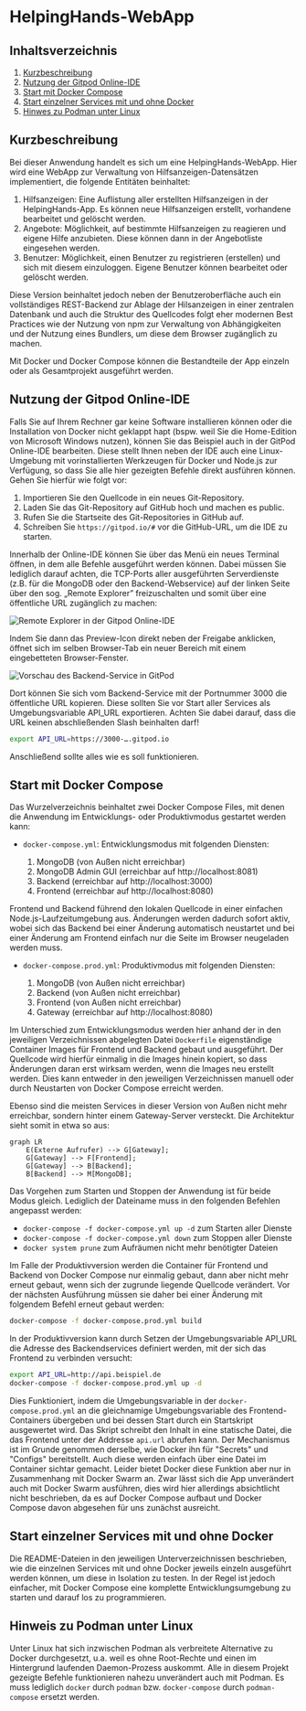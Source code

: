 HelpingHands-WebApp
==============================

Inhaltsverzeichnis
------------------

 1. [Kurzbeschreibung](#kurzbeschreibung)
 1. [Nutzung der Gitpod Online-IDE](#nutzung-der-gitpod-online-ide)
 1. [Start mit Docker Compose](#start-mit-docker-compose)
 1. [Start einzelner Services mit und ohne Docker](#start-einzelner-services-mit-und-ohne-docker)
 1. [Hinwes zu Podman unter Linux](#hinweis-zu-podman-unter-linux)

Kurzbeschreibung
----------------

Bei dieser Anwendung handelt es sich um eine HelpingHands-WebApp.
Hier wird eine WebApp zur Verwaltung von Hilfsanzeigen-Datensätzen
implementiert, die folgende Entitäten beinhaltet:

  1. Hilfsanzeigen:
        Eine Auflistung aller erstellten Hilfsanzeigen in der HelpingHands-App. Es können neue Hilfsanzeigen erstellt, vorhandene bearbeitet und gelöscht werden.
  2. Angebote:
        Möglichkeit, auf bestimmte Hilfsanzeigen zu reagieren und eigene Hilfe anzubieten. Diese können dann in der Angebotliste eingesehen werden.
  3. Benutzer:
        Möglichkeit, einen Benutzer zu registrieren (erstellen) und sich mit diesem einzuloggen. Eigene Benutzer können bearbeitet oder gelöscht werden.

Diese Version beinhaltet jedoch neben der Benutzeroberfläche auch ein vollständiges
REST-Backend zur Ablage der Hilsanzeigen in einer zentralen Datenbank und auch die
Struktur des Quellcodes folgt eher modernen Best Practices wie der Nutzung von
npm zur Verwaltung von Abhängigkeiten und der Nutzung eines Bundlers, um diese
dem Browser zugänglich zu machen.

Mit Docker und Docker Compose können die Bestandteile der App einzeln oder
als Gesamtprojekt ausgeführt werden.

Nutzung der Gitpod Online-IDE
----------------------------

Falls Sie auf Ihrem Rechner gar keine Software installieren können oder die
Installation von Docker nicht geklappt hapt (bspw. weil Sie die Home-Edition
von Microsoft Windows nutzen), können Sie das Beispiel auch in der GitPod
Online-IDE bearbeiten. Diese stellt Ihnen neben der IDE auch eine Linux-Umgebung
mit vorinstallierten Werkzeugen für Docker und Node.js zur Verfügung, so dass
Sie alle hier gezeigten Befehle direkt ausführen können. Gehen Sie hierfür
wie folgt vor:

   1. Importieren Sie den Quellcode in ein neues Git-Repository.
   2. Laden Sie das Git-Repository auf GitHub hoch und machen es public.
   3. Rufen Sie die Startseite des Git-Repositories in GitHub auf.
   4. Schreiben Sie `https://gitpod.io/#` vor die GitHub-URL, um die IDE zu starten.

Innerhalb der Online-IDE können Sie über das Menü ein neues Terminal öffnen,
in dem alle Befehle ausgeführt werden können. Dabei müssen Sie lediglich
darauf achten, die TCP-Ports aller ausgeführten Serverdienste (z.B. für die
MongoDB oder den Backend-Webservice) auf der linken Seite über den sog.
„Remote Explorer” freizuschalten und somit über eine öffentliche URL
zugänglich zu machen:

![Remote Explorer in der Gitpod Online-IDE](gitpod1.png)

Indem Sie dann das Preview-Icon direkt neben der Freigabe anklicken, öffnet sich
im selben Browser-Tab ein neuer Bereich mit einem eingebetteten Browser-Fenster.

![Vorschau des Backend-Service in GitPod](gitpod2.png)

Dort können Sie sich vom Backend-Service mit der Portnummer 3000 die öffentliche
URL kopieren. Diese sollten Sie vor Start aller Services als Umgebungsvariable
API_URL exportieren. Achten Sie dabei darauf, dass die URL keinen abschließenden
Slash beinhalten darf!

```sh
export API_URL=https://3000-….gitpod.io
```

Anschließend sollte alles wie es soll funktionieren.

Start mit Docker Compose
------------------------

Das Wurzelverzeichnis beinhaltet zwei Docker Compose Files, mit denen die
Anwendung im Entwicklungs- oder Produktivmodus gestartet werden kann:

 * `docker-compose.yml`: Entwicklungsmodus mit folgenden Diensten:

     1. MongoDB (von Außen nicht erreichbar)
     2. MongoDB Admin GUI (erreichbar auf http://localhost:8081)
     3. Backend (erreichbar auf http://localhost:3000)
     4. Frontend (erreichbar auf http://localhost:8080)

 Frontend und Backend führend den lokalen Quellcode in einer einfachen
 Node.js-Laufzeitumgebung aus. Änderungen werden dadurch sofort aktiv, wobei
 sich das Backend bei einer Änderung automatisch neustartet und bei einer
 Änderung am Frontend einfach nur die Seite im Browser neugeladen werden
 muss.

 * `docker-compose.prod.yml`: Produktivmodus mit folgenden Diensten:

     1. MongoDB (von Außen nicht erreichbar)
     2. Backend (von Außen nicht erreichbar)
     3. Frontend (von Außen nicht erreichbar)
     4. Gateway (erreichbar auf http://localhost:8080)

Im Unterschied zum Entwicklungsmodus werden hier anhand der in den jeweiligen
Verzeichnissen abgelegten Datei `Dockerfile` eigenständige Container Images
für Frontend und Backend gebaut und ausgeführt. Der Quellcode wird hierfür
einmalig in die Images hinein kopiert, so dass Änderungen daran erst wirksam
werden, wenn die Images neu erstellt werden. Dies kann entweder in den
jeweiligen Verzeichnissen manuell oder durch Neustarten von Docker Compose
erreicht werden.

Ebenso sind die meisten Services in dieser Version von Außen nicht mehr
erreichbar, sondern hinter einem Gateway-Server versteckt. Die Architektur
sieht somit in etwa so aus:

```mermaid
graph LR
    E(Externe Aufrufer) --> G[Gateway];
    G[Gateway] --> F[Frontend];
    G[Gateway] --> B[Backend];
    B[Backend] --> M[MongoDB];
```

Das Vorgehen zum Starten und Stoppen der Anwendung ist für beide Modus gleich.
Lediglich der Dateiname muss in den folgenden Befehlen angepasst werden:

 * `docker-compose -f docker-compose.yml up -d` zum Starten aller Dienste
 * `docker-compose -f docker-compose.yml down` zum Stoppen aller Dienste
 * `docker system prune` zum Aufräumen nicht mehr benötigter Dateien

Im Falle der Produktivversion werden die Container für Frontend und Backend von
Docker Compose nur einmalig gebaut, dann aber nicht mehr erneut gebaut, wenn
sich der zugrunde liegende Quellcode verändert. Vor der nächsten Ausführung
müssen sie daher bei einer Änderung mit folgendem Befehl erneut gebaut werden:

```sh
docker-compose -f docker-compose.prod.yml build
```

In der Produktivversion kann durch Setzen der Umgebungsvariable API_URL die
Adresse des Backendservices definiert werden, mit der sich das Frontend zu
verbinden versucht:

```sh
export API_URL=http://api.beispiel.de
docker-compose -f docker-compose.prod.yml up -d
```

Dies Funktioniert, indem die Umgebungsvariable in der `docker-compose.prod.yml`
an die gleichnamige Umgebungsvariable des Frontend-Containers übergeben und
bei dessen Start durch ein Startskript ausgewertet wird. Das Skript schreibt
den Inhalt in eine statische Datei, die das Frontend unter der Addresse
`api.url` abrufen kann. Der Mechanismus ist im Grunde genommen derselbe, wie
Docker ihn für "Secrets" und "Configs" bereitstellt. Auch diese werden einfach
über eine Datei im Container sichtar gemacht. Leider bietet Docker diese
Funktion aber nur in Zusammenhang mit Docker Swarm an. Zwar lässt sich die
App unverändert auch mit Docker Swarm ausführen, dies wird hier allerdings
absichtlicht nicht beschrieben, da es auf Docker Compose aufbaut und Docker
Compose davon abgesehen für uns zunächst ausreicht.

Start einzelner Services mit und ohne Docker
--------------------------------------------

Die README-Dateien in den jeweiligen Unterverzeichnissen beschrieben, wie die
einzelnen Services mit und ohne Docker jeweils einzeln ausgeführt werden können,
um diese in Isolation zu testen. In der Regel ist jedoch einfacher, mit Docker
Compose eine komplette Entwicklungsumgebung zu starten und darauf los zu
programmieren.

Hinweis zu Podman unter Linux
-----------------------------

Unter Linux hat sich inzwischen Podman als verbreitete Alternative zu Docker
durchgesetzt, u.a. weil es ohne Root-Rechte und einen im Hintergrund laufenden
Daemon-Prozess auskommt. Alle in diesem Projekt gezeigte Befehle funktionieren
nahezu unverändert auch mit Podman. Es muss lediglich `docker` durch `podman`
bzw. `docker-compose` durch `podman-compose` ersetzt werden.
